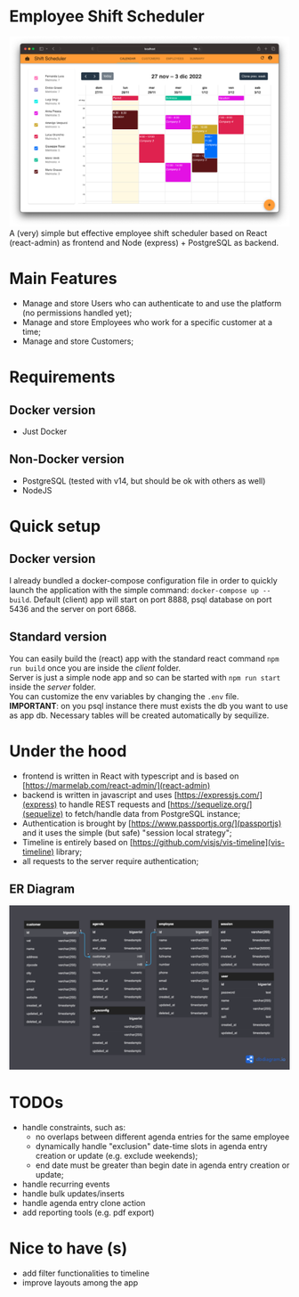 # Employee Shift Scheduler
![Home screen](docs/images/home2.png?raw=true "Home screen")
A (very) simple but effective employee shift scheduler based on React (react-admin) as frontend and Node (express) + PostgreSQL as backend.<br>

# Main Features
- Manage and store Users who can authenticate to and use the platform (no permissions handled yet);
- Manage and store Employees who work for a specific customer at a time;
- Manage and store Customers;

# Requirements
## Docker version
- Just Docker

## Non-Docker version
- PostgreSQL (tested with v14, but should be ok with others as well)
- NodeJS

# Quick setup
## Docker version
I already bundled a docker-compose configuration file in order to quickly launch the application with the simple command: `docker-compose up --build`. Default (client) app will start on port 8888, psql database on port 5436 and the server on port 6868.

## Standard version
You can easily build the (react) app with the standard react command `npm run build` once you are inside the *client* folder. <br>
Server is just a simple node app and so can be started with `npm run start` inside the *server* folder.<br>
You can customize the env variables by changing the `.env` file.<br>
**IMPORTANT**: on you psql instance there must exists the db you want to use as app db. Necessary tables will be created automatically by sequilize.

# Under the hood
- frontend is written in React with typescript and is based on [https://marmelab.com/react-admin/](react-admin)
- backend is written in javascript and uses [https://expressjs.com/](express) to handle REST requests and [https://sequelize.org/](sequelize) to fetch/handle data from PostgreSQL instance;
- Authentication is brought by [https://www.passportjs.org/](passportjs) and it uses the simple (but safe) "session local strategy";
- Timeline is entirely based on [https://github.com/visjs/vis-timeline](vis-timeline) library;
- all requests to the server require authentication;

## ER Diagram
![ER diagram](docs/images/er.png?raw=true "Entity-Relationship Diagram")

# TODOs
- handle constraints, such as:
  - no overlaps between different agenda entries for the same employee
  - dynamically handle "exclusion" date-time slots in agenda entry creation or update (e.g. exclude weekends);
  - end date must be greater than begin date in agenda entry creation or update;
- handle recurring events
- handle bulk updates/inserts
- handle agenda entry clone action
- add reporting tools (e.g. pdf export)

# Nice to have (s)
- add filter functionalities to timeline
- improve layouts among the app